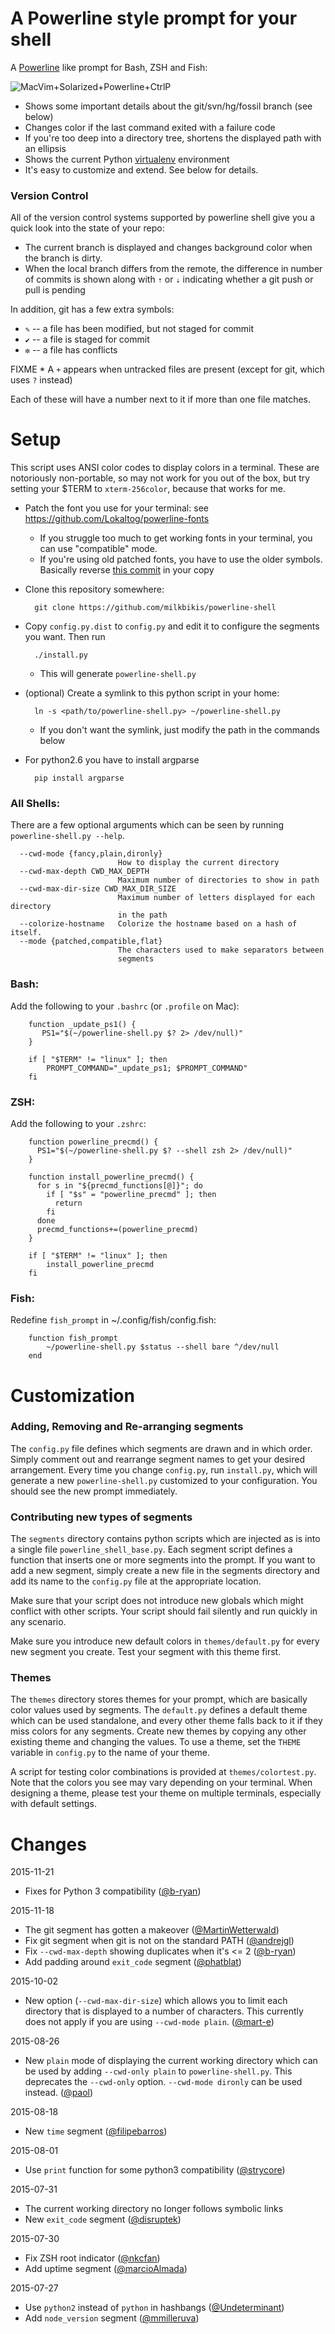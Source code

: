 A Powerline style prompt for your shell
=======================================

A [Powerline](https://github.com/Lokaltog/vim-powerline) like prompt for Bash, ZSH and Fish:

![MacVim+Solarized+Powerline+CtrlP](https://raw.github.com/milkbikis/dotfiles-mac/master/bash-powerline-screenshot.png)

*  Shows some important details about the git/svn/hg/fossil branch (see below)
*  Changes color if the last command exited with a failure code
*  If you're too deep into a directory tree, shortens the displayed path with an ellipsis
*  Shows the current Python [virtualenv](http://www.virtualenv.org/) environment
*  It's easy to customize and extend. See below for details.

### Version Control

All of the version control systems supported by powerline shell give you a
quick look into the state of your repo:

* The current branch is displayed and changes background color when the
  branch is dirty.
* When the local branch differs from the remote, the difference in number
  of commits is shown along with `⇡` or `⇣` indicating whether a git push
  or pull is pending

In addition, git has a few extra symbols:

* `✎` -- a file has been modified, but not staged for commit
* `✔` -- a file is staged for commit
* `✼` -- a file has conflicts

FIXME
    *  A `+` appears when untracked files are present (except for git, which
       uses `?` instead)

Each of these will have a number next to it if more than one file matches.

# Setup

This script uses ANSI color codes to display colors in a terminal. These are
notoriously non-portable, so may not work for you out of the box, but try
setting your $TERM to `xterm-256color`, because that works for me.

* Patch the font you use for your terminal: see https://github.com/Lokaltog/powerline-fonts

  * If you struggle too much to get working fonts in your terminal, you can use "compatible" mode.
  * If you're using old patched fonts, you have to use the older symbols. Basically reverse [this commit](https://github.com/milkbikis/powerline-shell/commit/2a84ecc) in your copy

* Clone this repository somewhere:

        git clone https://github.com/milkbikis/powerline-shell

* Copy `config.py.dist` to `config.py` and edit it to configure the segments you want. Then run

        ./install.py

  * This will generate `powerline-shell.py`

* (optional) Create a symlink to this python script in your home:

        ln -s <path/to/powerline-shell.py> ~/powerline-shell.py

  * If you don't want the symlink, just modify the path in the commands below

* For python2.6 you have to install argparse

        pip install argparse

### All Shells:
There are a few optional arguments which can be seen by running `powerline-shell.py --help`.

```
  --cwd-mode {fancy,plain,dironly}
                        How to display the current directory
  --cwd-max-depth CWD_MAX_DEPTH
                        Maximum number of directories to show in path
  --cwd-max-dir-size CWD_MAX_DIR_SIZE
                        Maximum number of letters displayed for each directory
                        in the path
  --colorize-hostname   Colorize the hostname based on a hash of itself.
  --mode {patched,compatible,flat}
                        The characters used to make separators between
                        segments
```

### Bash:
Add the following to your `.bashrc` (or `.profile` on Mac):

        function _update_ps1() {
           PS1="$(~/powerline-shell.py $? 2> /dev/null)"
        }

        if [ "$TERM" != "linux" ]; then
            PROMPT_COMMAND="_update_ps1; $PROMPT_COMMAND"
        fi

### ZSH:
Add the following to your `.zshrc`:

        function powerline_precmd() {
          PS1="$(~/powerline-shell.py $? --shell zsh 2> /dev/null)"
        }

        function install_powerline_precmd() {
          for s in "${precmd_functions[@]}"; do
            if [ "$s" = "powerline_precmd" ]; then
              return
            fi
          done
          precmd_functions+=(powerline_precmd)
        }

        if [ "$TERM" != "linux" ]; then
            install_powerline_precmd
        fi

### Fish:
Redefine `fish_prompt` in ~/.config/fish/config.fish:

        function fish_prompt
            ~/powerline-shell.py $status --shell bare ^/dev/null
        end

# Customization

### Adding, Removing and Re-arranging segments

The `config.py` file defines which segments are drawn and in which order. Simply
comment out and rearrange segment names to get your desired arrangement. Every
time you change `config.py`, run `install.py`, which will generate a new
`powerline-shell.py` customized to your configuration. You should see the new
prompt immediately.

### Contributing new types of segments

The `segments` directory contains python scripts which are injected as is into
a single file `powerline_shell_base.py`. Each segment script defines a function
that inserts one or more segments into the prompt. If you want to add a new
segment, simply create a new file in the segments directory and add its name to
the `config.py` file at the appropriate location.

Make sure that your script does not introduce new globals which might conflict
with other scripts. Your script should fail silently and run quickly in any
scenario.

Make sure you introduce new default colors in `themes/default.py` for every new
segment you create. Test your segment with this theme first.

### Themes

The `themes` directory stores themes for your prompt, which are basically color
values used by segments. The `default.py` defines a default theme which can be
used standalone, and every other theme falls back to it if they miss colors for
any segments. Create new themes by copying any other existing theme and
changing the values. To use a theme, set the `THEME` variable in `config.py` to
the name of your theme.

A script for testing color combinations is provided at `themes/colortest.py`.
Note that the colors you see may vary depending on your terminal. When designing
a theme, please test your theme on multiple terminals, especially with default
settings.

# Changes

2015-11-21

* Fixes for Python 3 compatibility
  ([@b-ryan](https://github.com/milkbikis/powerline-shell/pull/211))

2015-11-18

* The git segment has gotten a makeover
  ([@MartinWetterwald](https://github.com/milkbikis/powerline-shell/pull/136))
* Fix git segment when git is not on the standard PATH
  ([@andrejgl](https://github.com/milkbikis/powerline-shell/pull/153))
* Fix `--cwd-max-depth` showing duplicates when it's <= 2
  ([@b-ryan](https://github.com/milkbikis/powerline-shell/pull/209))
* Add padding around `exit_code` segment
  ([@phatblat](https://github.com/milkbikis/powerline-shell/pull/205))

2015-10-02

* New option (`--cwd-max-dir-size`) which allows you to limit each directory
  that is displayed to a number of characters. This currently does not apply
  if you are using `--cwd-mode plain`.
  ([@mart-e](https://github.com/milkbikis/powerline-shell/pull/127))

2015-08-26

* New `plain` mode of displaying the current working directory which can be
  used by adding `--cwd-only plain` to `powerline-shell.py`.
  This deprecates the `--cwd-only` option. `--cwd-mode dironly` can be used
  instead. ([@paol](https://github.com/milkbikis/powerline-shell/pull/156))

2015-08-18

* New `time` segment
  ([@filipebarros](https://github.com/milkbikis/powerline-shell/pull/107))

2015-08-01

* Use `print` function for some python3 compatibility
  ([@strycore](https://github.com/milkbikis/powerline-shell/pull/195))

2015-07-31

* The current working directory no longer follows symbolic links
* New `exit_code` segment
  ([@disruptek](https://github.com/milkbikis/powerline-shell/pull/129))

2015-07-30

* Fix ZSH root indicator
  ([@nkcfan](https://github.com/milkbikis/powerline-shell/pull/150))
* Add uptime segment
  ([@marcioAlmada](https://github.com/milkbikis/powerline-shell/pull/139))

2015-07-27

* Use `python2` instead of `python` in hashbangs
  ([@Undeterminant](https://github.com/milkbikis/powerline-shell/pull/100))
* Add `node_version` segment
  ([@mmilleruva](https://github.com/milkbikis/powerline-shell/pull/189))
